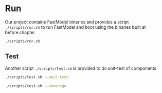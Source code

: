 # Run

Our project contains FastModel binaries and provides a script
`./scripts/run.sh` to run FastModel and boot using the binaries
built at before chapter.

```bash
./scripts/run.sh
```

## Test

Another script `./scripts/test.sh` is provided to do unit-test of components.


```bash
./scripts/test.sh --unit-test
```

```bash
./scripts/test.sh --coverage
```
